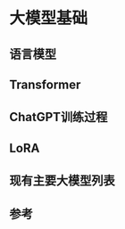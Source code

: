 # 大模型基础

## 语言模型





## Transformer





## ChatGPT训练过程





## LoRA





## 现有主要大模型列表





## 参考







